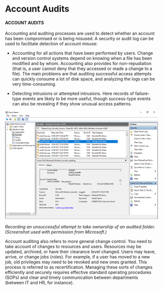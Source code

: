 # Account Audits

#### ACCOUNT AUDITS

Accounting and auditing processes are used to detect whether an account has been compromised or is being misused. A security or audit log can be used to facilitate detection of account misuse:

-   Accounting for all actions that have been performed by users. Change and version control systems depend on knowing when a file has been modified and by whom. Accounting also provides for non-repudiation (that is, a user cannot deny that they accessed or made a change to a file). The main problems are that auditing successful access attempts can quickly consume a lot of disk space, and analyzing the logs can be very time-consuming.
    
-   Detecting intrusions or attempted intrusions. Here records of failure-type events are likely to be more useful, though success-type events can also be revealing if they show unusual access patterns.

![](./img/accountaudits.png)

_Recording an unsuccessful attempt to take ownership of an audited folder. (Screenshot used with permission from Microsoft.)_

Account auditing also refers to more general change control. You need to take account of changes to resources and users. Resources may be updated, archived, or have their clearance level changed. Users may leave, arrive, or change jobs (roles). For example, if a user has moved to a new job, old privileges may need to be revoked and new ones granted. This process is referred to as recertification. Managing these sorts of changes efficiently and securely requires effective standard operating procedures (SOPs) and clear and timely communication between departments (between IT and HR, for instance).